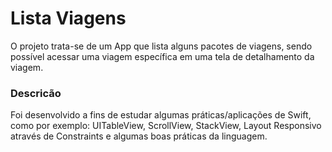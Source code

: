 # Lista Viagens

O projeto trata-se de um App que lista alguns pacotes de viagens, sendo possível acessar uma viagem específica em uma tela de detalhamento da viagem.

### Descricão

Foi desenvolvido a fins de estudar algumas práticas/aplicações de Swift, como por exemplo: UITableView, ScrollView, StackView, Layout Responsivo através de Constraints e algumas boas práticas da linguagem.
